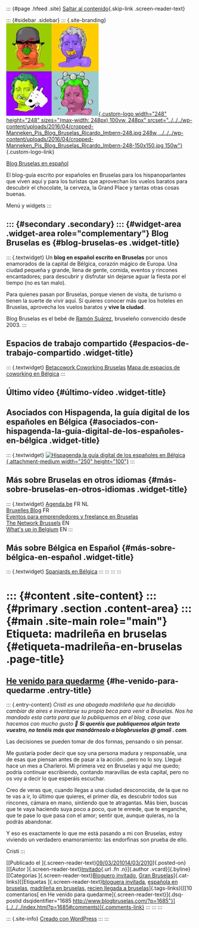 ::: {#page .hfeed .site}
[Saltar al contenido](index.html#content){.skip-link
.screen-reader-text}

::: {#sidebar .sidebar}
::: {.site-branding}
[![](../../../wp-content/uploads/2016/04/cropped-Manneken_Pis_Blog_Bruselas_Ricardo_Imbern-248.jpg){.custom-logo
width="248" height="248" sizes="(max-width: 248px) 100vw, 248px"
srcset="../../../wp-content/uploads/2016/04/cropped-Manneken_Pis_Blog_Bruselas_Ricardo_Imbern-248.jpg 248w, ../../../wp-content/uploads/2016/04/cropped-Manneken_Pis_Blog_Bruselas_Ricardo_Imbern-248-150x150.jpg 150w"}](../../../index.html){.custom-logo-link}

[Blog Bruselas en español](../../../index.html)

El blog-guía escrito por españoles en Bruselas para los hispanoparlantes
que viven aquí y para los turistas que aprovechan los vuelos baratos
para descubrir el chocolate, la cerveza, la Grand Place y tantas otras
cosas buenas.

Menú y widgets
:::

::: {#secondary .secondary}
::: {#widget-area .widget-area role="complementary"}
Blog Bruselas es {#blog-bruselas-es .widget-title}
----------------

::: {.textwidget}
Un **blog en español escrito en Bruselas** por unos enamorados de la
capital de Bélgica, corazón mágico de Europa. Una ciudad pequeña y
grande, llena de gente, comida, eventos y rincones encantadores; para
descubrir y disfrutar sin dejarse aguar la fiesta por el tiempo (no es
tan malo).

Para quienes pasan por Bruselas, porque vienen de visita, de turismo o
tienen la suerte de vivir aquí. Sí quieres conocer más que los hoteles
en Bruselas, aprovecha los vuelos baratos y **vive la ciudad**.

Blog Bruselas es el bebé de [Ramón Suárez](http://www.ramonsuarez.com),
bruseleño convencido desde 2003.
:::

Espacios de trabajo compartido {#espacios-de-trabajo-compartido .widget-title}
------------------------------

::: {.textwidget}
[Betacowork Coworking Bruselas](http://www.betacowork.com) [Mapa de
espacios de coworking en Bélgica](http://coworkingbelgium.com)
:::

Último vídeo {#último-vídeo .widget-title}
------------

Asociados con Hispagenda, la guía digital de los españoles en Bélgica {#asociados-con-hispagenda-la-guía-digital-de-los-españoles-en-bélgica .widget-title}
---------------------------------------------------------------------

::: {.textwidget}
[![Hispagenda,la guía digital de los españoles en
Bélgica](../../../wp-content/uploads/2010/04/Hispagenda-250px.gif "Hispagenda, la guía digital de los españoles en Bélgica"){.attachment-medium
width="250" height="100"}](http://www.hispagenda.com)
:::

Más sobre Bruselas en otros idiomas {#más-sobre-bruselas-en-otros-idiomas .widget-title}
-----------------------------------

::: {.textwidget}
[Agenda.be](http://www.agenda.be) FR NL\
[Bruxelles Blog](http://www.bxlblog.be/) FR\
[Eventos para emprendedores y freelance en
Bruselas](http://www.betacowork.com/events/)\
[The Network
Brussels](http://groups.yahoo.com/group/TheNetworkBrussels/) EN\
[What\'s up in Belgium](http://www.whatsupin.be/) EN
:::

Más sobre Bélgica en Español {#más-sobre-bélgica-en-español .widget-title}
----------------------------

::: {.textwidget}
[Spaniards en Bélgica](http://www.spaniards.es/paises/belgica)
:::
:::
:::
:::

::: {#content .site-content}
::: {#primary .section .content-area}
::: {#main .site-main role="main"}
Etiqueta: madrileña en bruselas {#etiqueta-madrileña-en-bruselas .page-title}
===============================

[He venido para quedarme](../../../index.html?p=1685) {#he-venido-para-quedarme .entry-title}
-----------------------------------------------------

::: {.entry-content}
*Cristi es una abogada madrileña que ha decidido cambiar de aires e
inventarse su propia beca para venir a Bruselas. Nos ha mandado esta
carta para que la publiquemos en el blog, cosa que hacemos con mucho
gusto 🙂 **Si queréis que publiquemos algún texto vuestro, no tenéis más
que mandárnoslo a blogbruselas @ gmail . com**.*

Las decisiones se pueden tomar de dos formas, pensando o sin pensar.

Me gustaría poder decir que soy una persona madura y responsable, una de
esas que piensan antes de pasar a la acción...pero no lo soy. Llegué
hace un mes a Charleroi. Mi primera vez en Bruselas y aquí me quedo;
podría continuar escribiendo, contando maravillas de esta capital, pero
no os voy a decir lo que esperáis escuchar.

Creo de veras que, cuando llegas a una ciudad desconocida, de la que no
te vas a ir, lo último que quieres, el primer día, es descubrir todos
sus rincones, cámara en mano, sintiendo que te atragantas. Más bien,
buscas que te vaya haciendo suya poco a poco, que te enrede, que te
enganche, que te pase lo que pasa con el amor; sentir que, aunque
quieras, no la podrás abandonar.

Y eso es exactamente lo que me está pasando a mi con Bruselas, estoy
viviendo un verdadero enamoramiento: las endorfinas son prueba de ello.

Cristi
:::

[[Publicado el
]{.screen-reader-text}[09/03/201014/03/2010](../../../index.html?p=1685)]{.posted-on}[[[Autor
]{.screen-reader-text}[Invitado](../../author/invitado/index.html){.url
.fn .n}]{.author .vcard}]{.byline}[[Categorías
]{.screen-reader-text}[Bloguero
invitado](../../category/bloguero-invitado/index.html), [Gran
Bruselas](../../category/gran-bruselas/index.html)]{.cat-links}[[Etiquetas
]{.screen-reader-text}[bloguera
invitada](../bloguera-invitada/index.html), [española en
bruselas](../espanola-en-bruselas/index.html), [madrileña en
bruselas](index.html), [recien llegada a
bruselas](../recien-llegada-a-bruselas/index.html)]{.tags-links}[[[10
comentarios[ en He venido para
quedarme]{.screen-reader-text}]{.dsq-postid
dsqidentifier="1685 http://www.blogbruselas.com/?p=1685"}](../../../index.html?p=1685#comments)]{.comments-link}
:::
:::
:::

::: {.site-info}
[Creado con WordPress](https://es.wordpress.org/)
:::
:::
